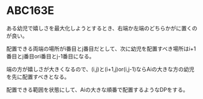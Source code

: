 # ABC163E

ある幼児で嬉しさを最大化しようとするとき、右端か左端のどちらかがに置くのが良い。

配置できる両端の場所がi番目とj番目だとして、次に幼児を配置すべき場所はi+1番目とj番目ori番目とj-1番目になる。

端の方が嬉しさが大きくなるので、(i,j)と(i+1,j)or(i,j-1)ならAiの大きな方の幼児を先に配置すべきとなる。

配置できる範囲を状態にして、Aiの大きな順番で配置するようなDPをする。
